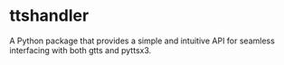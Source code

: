 # ttshandler
A Python package that provides a simple and intuitive API for seamless interfacing with both gtts and pyttsx3.
